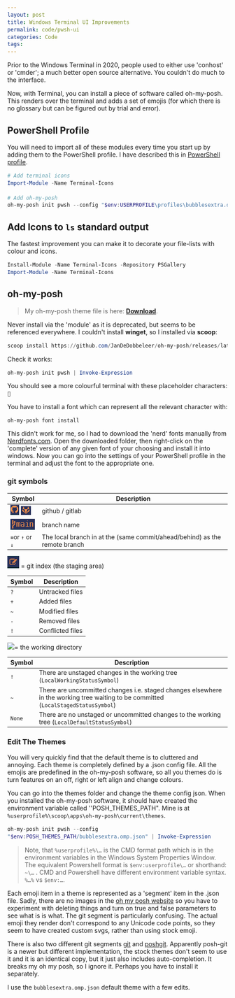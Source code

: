 ```yaml
---
layout: post
title: Windows Terminal UI Improvements
permalink: code/pwsh-ui
categories: Code
tags:
---
```


Prior to the Windows Terminal in 2020, people used to either use 'conhost' or 'cmder'; a much better open source alternative. You couldn't do much to the interface.

Now, with Terminal, you can install a piece of software called oh-my-posh. This renders over the terminal and adds a set of emojis (for which there is no glossary but can be figured out by trial and error).

## PowerShell Profile

You will need to import all of these modules every time you start up by adding them to the PowerShell profile. I have described this in [PowerShell profile](./2022-10-09-powershell-profile).



```powershell
# Add terminal icons
Import-Module -Name Terminal-Icons

# Add oh-my-posh
oh-my-posh init pwsh --config "$env:USERPROFILE\profiles\bubblesextra.omp.json" | Invoke-Expression
```

## Add Icons to `ls` standard output

The fastest improvement you can make it to decorate your file-lists with colour and icons.

```powershell
Install-Module -Name Terminal-Icons -Repository PSGallery
Import-Module -Name Terminal-Icons
```

## oh-my-posh

> My oh-my-posh theme file is here: __[Download](../assets/bubblesextra.omp.json)__.

Never install via the 'module' as it is deprecated, but seems to be referenced everywhere. I couldn't install __winget__, so I installed via __scoop__:

```powershell
scoop install https://github.com/JanDeDobbeleer/oh-my-posh/releases/latest/download/oh-my-posh.json
```

Check it works:

```powershell
oh-my-posh init pwsh | Invoke-Expression
```

You should see a more colourful terminal with these placeholder characters: ▯

You have to install a font which can represent all the relevant character with:

```
oh-my-posh font install
```

This didn't work for me, so I had to download the 'nerd' fonts manually from [Nerdfonts.com](https://www.nerdfonts.com/font-downloads). Open the downloaded folder, then right-click on the 'complete' version of any given font of your choosing and install it into windows.
Now you can go into the settings of your PowerShell profile in the terminal and adjust the font to the appropriate one.

### git symbols

Symbol | Description
-|-
![](../assets/20220902100357.png) ![](../assets/20220902144542.png)| github / gitlab
![](../assets/20220902144608.png) | branch name
`≡`or `↑` or `↓` | The local branch in at the (same commit/ahead/behind) as the remote branch

![](../assets/20220902111935.png) = git index (the staging area)

Symbol | Description
-|-
`?` |Untracked files
`+` | Added files
`~` | Modified files
`-` | Removed files
`!` | Conflicted files

![](../assets/20220902113712.png)= the working directory

Symbol | Description
-|-
`!` | There are unstaged changes in the working tree (`LocalWorkingStatusSymbol`)
`~` | There are uncommitted changes i.e. staged changes elsewhere in the working tree waiting to be committed (`LocalStagedStatusSymbol`)
`None` | There are no unstaged or uncommitted changes to the working tree (`LocalDefaultStatusSymbol`)

### Edit The Themes

You will very quickly find that the default theme is to cluttered and annoying. Each theme is completely defined by a .json config file. All the emojis are predefined in the oh-my-posh software, so all you themes do is turn features on an off, right or left align and change colours.

You can go into the themes folder and change the theme config json. When you installed the oh-my-posh software, it should have created the environment variable called ''POSH_THEMES_PATH". Mine is at `%userprofile%\scoop\apps\oh-my-posh\current\themes`.

```powershell
oh-my-posh init pwsh --config 
"$env:POSH_THEMES_PATH/bubblesextra.omp.json" | Invoke-Expression
```

> Note, that `%userprofile%\…` is the CMD format path which is in the environment variables in the Windows System Properties Window.  The equivalent Powershell format is  `$env:userprofile\…` or shorthand: `~\…` . CMD and Powershell have different environment variable syntax. `%…%` vs `$env:…`.

Each emoji item in a theme is represented as a 'segment' item in the .json file.  Sadly, there are no images in the [oh my posh website](https://ohmyposh.dev/docs/) so you have to experiment with deleting things and turn on true and false parameters to see what is is what. The git segment is particularly confusing. The actual emoji they render don't correspond to any Unicode code points, so they seem to have created custom svgs, rather than using stock emoji.

There is also two different git segments [git](https://ohmyposh.dev/docs/segments/git) and [poshgit](https://ohmyposh.dev/docs/segments/poshgit). Apparently posh-git is a newer but different implementation, the stock themes don't seem to use it and it is an identical copy, but it just also includes auto-completion. It breaks my oh my posh, so I ignore it. Perhaps you have to install it separately.

I use the `bubblesextra.omp.json` default theme with a few edits.
